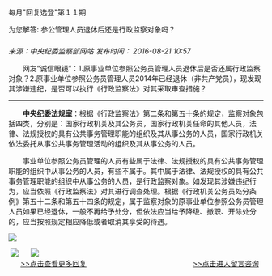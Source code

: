 ## 

每月"回复选登"第１１期

为您解答: 参公管理人员退休后还是行政监察对象吗？

### 

_来源：中央纪委监察部网站_ _发布时间： 2016-08-21 10:57_

　　网友“诚信眼镜”：1.原事业单位参照公务员管理人员退休后是否还属行政监察对象？2.原事业单位参照公务员管理人员2014年已经退休（非共产党员），现发现其涉嫌违纪，是否可以执行《行政监察法》对其采取审查措施？

___

　　**中央纪委法规室**：根据《行政监察法》第二条和第五十条的规定，监察对象包括四类，分别是：国家行政机关及其公务员，国家行政机关任命的其他人员，法律、法规授权的具有公共事务管理职能的组织及其从事公务的人员，国家行政机关依法委托从事公共事务管理活动的组织及其从事公务的人员。

　　事业单位参照公务员管理的人员有些属于法律、法规授权的具有公共事务管理职能的组织中从事公务的人员，有些不属于。其中属于法律、法规授权的具有公共事务管理职能的组织中从事公务的人员，是行政监察对象。如发现其涉嫌违纪行为，应当依照《行政监察法》对其进行调查处理。根据《行政机关公务员处分条例》第五十二条和第五十四条的规定，属于监察对象的原事业单位参照公务员管理人员如果已经退休，一般不再给予处分，但依法应当给予降级、撤职、开除处分的，应当按照规定相应降低或者取消其享受的待遇。

![](https://www.ccdi.gov.cn/hdjln/ywtt/201608/W020210531593310763190.jpg)

 [![](https://www.ccdi.gov.cn/hdjln/ywtt/201608/W020210531593310866508.jpg)](http://www.ccdi.gov.cn/hdjl/hfxd/index.html)      [![](https://www.ccdi.gov.cn/hdjln/ywtt/201608/W020210531593310956296.jpg)](http://interact.ccdi.gov.cn/lyb/index.html)   
      [\>>点击查看更多回复](http://www.ccdi.gov.cn/hdjl/hfxd/index.html)　　　　　　　　　　　　　　　[\>>点击进入留言咨询](http://interact.ccdi.gov.cn/lyb/index.html)